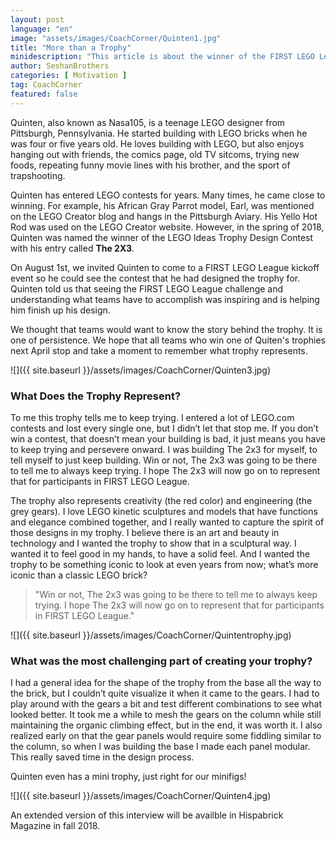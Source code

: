 ```yaml
---
layout: post
language: "en"
image: "assets/images/CoachCorner/Quinten1.jpg"
title: "More than a Trophy"
minidescription: "This article is about the winner of the FIRST LEGO League trophy design contest"
author: SeshanBrothers
categories: [ Motivation ]
tag: CoachCorner
featured: false
---
```


Quinten, also known as Nasa105, is a teenage LEGO designer from Pittsburgh, Pennsylvania. He started building with LEGO bricks when he was four or five years old. He loves building with LEGO, but also enjoys hanging out with friends, the comics page, old TV sitcoms, trying new foods, repeating funny movie lines with his brother, and the sport of trapshooting.

Quinten has entered LEGO contests for years. Many times, he came close to winning. For example, his African Gray Parrot model, Earl, was mentioned on the LEGO Creator blog and hangs in the Pittsburgh Aviary. His Yello Hot Rod was used on the LEGO Creator website. However, in the spring of 2018, Quinten was named the winner of the LEGO Ideas Trophy Design Contest with his entry called <b>The 2X3</b>. 

On August 1st, we invited Quinten to come to a FIRST LEGO League kickoff event so he could see the contest that he had designed the trophy for. Quinten told us that seeing the FIRST LEGO League challenge and understanding what teams have to accomplish was inspiring and is helping him finish up his design. 

We thought that teams would want to know the story behind the trophy. It is one of persistence. We hope that all teams who win one of Quiten's trophies next April stop and take a moment to remember what trophy represents.

![]({{ site.baseurl }}/assets/images/CoachCorner/Quinten3.jpg)

### What Does the Trophy Represent?

To me this trophy tells me to keep trying. I entered a lot of LEGO.com contests and lost every single one, but I didn’t let that stop me. If you don’t win a contest, that doesn’t mean your building is bad, it just means you have to keep trying and persevere onward.  I was building The 2x3 for myself, to tell myself to just keep building. Win or not, The 2x3 was going to be there to tell me to always keep trying. I hope The 2x3 will now go on to represent that for participants in FIRST LEGO League.

The trophy also represents creativity (the red color) and engineering (the grey gears). I love LEGO kinetic sculptures and models that have functions and elegance combined together, and I really wanted to capture the spirit of those designs in my trophy. I believe there is an art and beauty in technology and I wanted the trophy to show that in a sculptural way. I wanted it to feel good in my hands, to have a solid feel. And I wanted the trophy to be something iconic to look at even years from now; what’s more iconic than a classic LEGO brick?

> "Win or not, The 2x3 was going to be there to tell me to always keep trying. I hope The 2x3 will now go on to represent that for participants in FIRST LEGO League."

![]({{ site.baseurl }}/assets/images/CoachCorner/Quintentrophy.jpg)

### What was the most challenging part of creating your trophy?

I had a general idea for the shape of the trophy from the base all the way to the brick, but I couldn’t quite visualize it when it came to the gears. I had to play around with the gears a bit and test different combinations to see what looked better. It took me a while to mesh the gears on the column while still maintaining the organic climbing effect, but in the end, it was worth it. I also realized early on that the gear panels would require some fiddling similar to the column, so when I was building the base I made each panel modular. This really saved time in the design process.

Quinten even has a mini trophy, just right for our minifigs!

![]({{ site.baseurl }}/assets/images/CoachCorner/Quinten4.jpg)


An extended version of this interview will be availble in Hispabrick Magazine in fall 2018.


